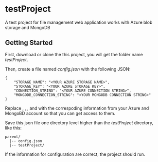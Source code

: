 # testProject

A test project for file management web application works with Azure blob storage and MongoDB

## Getting Started

First, download or clone the this project, you will get the folder name *testProject*. 

Then, create a file named *config.json* with the following JSON:

```
{
    "STORAGE_NAME": "<YOUR AZURE STORAGE NAME>",
    "STORAGE_KEY": "<YOUR AZURE STORAGE KEY>",
    "CONNECTION_STRING": "<YOUR AZURE CONNECTION STRING>",
    "MONGODB_CONNECTION_STRING": "<YOUR MONGODB CONNECTION STRING>"
}
```

Replace <YOUR AZURE STORAGE NAME>, <YOUR AZURE STORAGE KEY>, <YOUR AZURE CONNECTION STRING>, and <YOUR MONGODB CONNECTION STRING> 
with the correspoding information from your Azure and MongoBD account so that you can get access to them. 

Save this json file one directory level higher than the *testProject* directory, like this:

```
parent/
  |-- config.json
  |-- testProject/
```

If the information for configuration are correct, the project should run.
